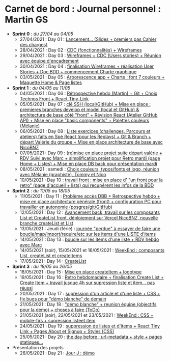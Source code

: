 # Carnet de bord : Journal personnel : Martin GS

- __Sprint 0__ : _du 27/04 au 04/05_
  - 27/04/2021 : Day 01 : [Lancement... (Slides + premiers pas Cahier des charges)](https://github.com/Martin-GS/WishList_Client_v1--Aphotheose/blob/main/carnet_de_bord_personnel/documents_and_images/D01.md)
  - 28/04/2021 : Day 02 : [CDC (fonctionnalités) + Wireframes](https://github.com/Martin-GS/WishList_Client_v1--Aphotheose/blob/main/carnet_de_bord_personnel/documents_and_images/D02.md)
  - 29/04/2021 : Day 03 : [Wireframes + CDC (Users stories) + Réunion avec équipe d'encadrement](https://github.com/Martin-GS/WishList_Client_v1--Aphotheose/blob/main/carnet_de_bord_personnel/documents_and_images/D03.md)
  - 30/04/2021 : Day 04 : [finalisation Wireframes + réalisation User Stories + Doc BDD + commencement Charte graphique](https://github.com/Martin-GS/WishList_Client_v1--Aphotheose/blob/main/carnet_de_bord_personnel/documents_and_images/D04.md)
  - 03/05/2021 : Day 05 : [Arborescence app + Charte : font 7 couleurs + Maquette Home & Page listes](https://github.com/Martin-GS/WishList_Client_v1--Aphotheose/blob/main/carnet_de_bord_personnel/documents_and_images/D05.md)
- __Sprint 1__ : _du 04/05 au 11/05_
  - 04/05/2021 : Day 06 : [Rétrospective hebdo (Martin) + Git + Choix Technos Front + React-Tiny-Link](https://github.com/Martin-GS/WishList_Client_v1--Aphotheose/blob/main/carnet_de_bord_personnel/documents_and_images/D06.md)
  - 05/05/2021 : Day 07 : [clé SSH (local/GitHub) + Mise en place : premieres branches develop et model (local et GitHub) & architecture de base côté "front" + Révision React (Atelier GitHub API) + Mise en place "basic components" + Palettes couleurs (Mélanie)](https://github.com/Martin-GS/WishList_Client_v1--Aphotheose/blob/main/carnet_de_bord_personnel/documents_and_images/D07.md)
  - 06/05/2021 : Day 08 : [Liste exercices (challenges, Parcours et ateliers) faits en Spé React (pour les Replays) + Git & Branch + départ Valérie du groupe + Mise en place architecture de base avec NicoBNZ](https://github.com/Martin-GS/WishList_Client_v1--Aphotheose/blob/main/carnet_de_bord_personnel/documents_and_images/D08.md)
  - 07/05/2021 : Day 09 : [(re)mise en place projet suite départ valérie + RDV Suivi avec Marc + simplification projet pour Retro mardi (page Home + Listes) + Mise en place DB back pour présentation mardi](https://github.com/Martin-GS/WishList_Client_v1--Aphotheose/blob/main/carnet_de_bord_personnel/documents_and_images/D09.md)
  - 08/05/2021 : samedi : [Choix couleurs, typos/fonts et logo, réunion avec Mélanie (graphiste), Tommy et Nico](https://github.com/Martin-GS/WishList_Client_v1--Aphotheose/blob/main/carnet_de_bord_personnel/documents_and_images/D10-samedi_0805.md)
  - 10/05/2021 : Day 10 : [travail front : mise en place d' "un front pour la retro" (page d'accueil + lists) qui recupérent les infos de la BDD](https://github.com/Martin-GS/WishList_Client_v1--Aphotheose/blob/main/carnet_de_bord_personnel/documents_and_images/D10.md)
- __Sprint 2__ : _du 11/05 au 18/05_
  - 11/05/2021 : Day 11 : [Problème accès DBB + Retrospective hebdo + mise en place architecture générale (front) + configuration PC pour travailler en autonomie (posgres/git/GitHub)](https://github.com/Martin-GS/WishList_Client_v1--Aphotheose/blob/main/carnet_de_bord_personnel/documents_and_images/D11.md)
  - 12/05/2021 : Day 12 : [Avancement back, travail sur les composants List et CreateList front, déploiement sur Vercel NicoBNZ, nouvelle branche createList et List](https://github.com/Martin-GS/WishList_Client_v1--Aphotheose/blob/main/carnet_de_bord_personnel/documents_and_images/D12.md)
  - 13/05/2021 : Jeudi (férié) : [journée "perdue" à essayer de faire une boucle/map/import/require/etc sur les items d'une LISTE d'items](https://github.com/Martin-GS/WishList_Client_v1--Aphotheose/blob/main/carnet_de_bord_personnel/documents_and_images/D13-jeudi_1305.md)
  - 14/05/2021 : Day 13 : [boucle sur les items d'une liste + RDV hebdo avec Marc](https://github.com/Martin-GS/WishList_Client_v1--Aphotheose/blob/main/carnet_de_bord_personnel/documents_and_images/D13.md)
  - 14/05/2021 (soir), 15/05/2021 et 16/05/2021 : [WeekEnd : composants List, createList et createItems](https://github.com/Martin-GS/WishList_Client_v1--Aphotheose/blob/main/carnet_de_bord_personnel/documents_and_images/D15-weekend_14-15-16_mai.md)
  - 17/05/2021 : Day 14 : [CreateList](https://github.com/Martin-GS/WishList_Client_v1--Aphotheose/blob/main/carnet_de_bord_personnel/documents_and_images/D14.md)
- __Sprint 3__ : _du 18/05 au 26/05_
  - 18/05/2021 : Day 15 : [Mise en place createItem + logotype](https://github.com/Martin-GS/WishList_Client_v1--Aphotheose/blob/main/carnet_de_bord_personnel/documents_and_images/D15.md)
  - 19/05/2021 : Day 16 : [Retro hebdomadaire + finalisation Create List + Create Item + travail jusque 4h sur supression liste et item... pas réussi](https://github.com/Martin-GS/WishList_Client_v1--Aphotheose/blob/main/carnet_de_bord_personnel/documents_and_images/D16.md)
  - 20/05/2021 : Day 17 : [supression d'un article et d'une liste + CSS + fix bugs pour "démo blanche" de demain](https://github.com/Martin-GS/WishList_Client_v1--Aphotheose/blob/main/carnet_de_bord_personnel/documents_and_images/D17.md)
  - 21/05/2021 : Day 18 : ["démo blanche" + reunion équipe (objectifs pour la demo) + choses à faire (ToDo)](https://github.com/Martin-GS/WishList_Client_v1--Aphotheose/blob/main/carnet_de_bord_personnel/documents_and_images/D18.md)
  - 21/05/2021 (soir), 22/05/2021 et 23/05/2021 : [WeekEnd : CSS + mobile-firs + supression listeet item](https://github.com/Martin-GS/WishList_Client_v1--Aphotheose/blob/main/carnet_de_bord_personnel/documents_and_images/D18-weekend_21-22-23_mai.md)
  - 24/05/2021 : Day 19 : [suppression de listes et d'items + React Tiny Link + Pages About et Signup + Styles (CSS)](https://github.com/Martin-GS/WishList_Client_v1--Aphotheose/blob/main/carnet_de_bord_personnel/documents_and_images/D19.md)
  - 25/05/2021 : Day 20 : [the day before : url-metadata + style + pages statiques...](https://github.com/Martin-GS/WishList_Client_v1--Aphotheose/blob/main/carnet_de_bord_personnel/documents_and_images/D20.md)
- Présentation des projets
  - 26/05/2021 : Day 21 : [Jour J : démo](https://github.com/Martin-GS/WishList_Client_v1--Aphotheose/blob/main/carnet_de_bord_personnel/documents_and_images/D21.md)
